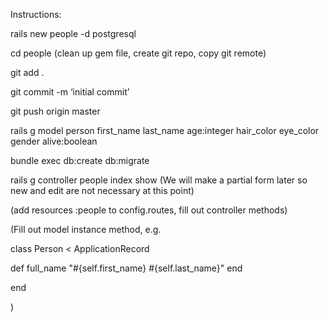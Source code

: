 Instructions:

rails new people -d postgresql

cd people
(clean up gem file, create git repo, copy git remote)

git add .

git commit -m ‘initial commit’

git push origin master

rails g model person first_name last_name age:integer hair_color eye_color gender alive:boolean

bundle exec db:create db:migrate

rails g controller people index show
(We will make a partial form later so new and edit are not necessary at this point)

(add resources :people to config.routes, fill out controller methods)

(Fill out model instance method, e.g.

class Person < ApplicationRecord
  
  def full_name
    "#{self.first_name} #{self.last_name}"
  end

end


)